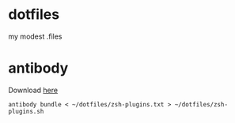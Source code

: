 # dotfiles
my modest .files

# antibody

Download [here](https://getantibody.github.io/)

```
antibody bundle < ~/dotfiles/zsh-plugins.txt > ~/dotfiles/zsh-plugins.sh
```